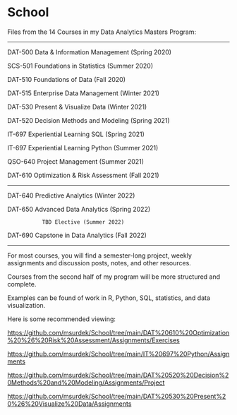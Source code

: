# School

Files from the 14 Courses in my Data Analytics Masters Program:

---------------------------------------------------------------------------

DAT-500	Data & Information Management (Spring 2020)

SCS-501	Foundations in Statistics (Summer 2020)

DAT-510	Foundations of Data (Fall 2020)

DAT-515	Enterprise Data Management (Winter 2021)

DAT-530	Present & Visualize Data (Winter 2021)

DAT-520	Decision Methods and Modeling (Spring 2021)

IT-697	        Experiential Learning SQL (Spring 2021)

IT-697	        Experiential Learning Python (Summer 2021)

QSO-640	Project Management (Summer 2021)

DAT-610	Optimization & Risk Assessment (Fall 2021)

---------------------------------------------------------------------------

DAT-640	Predictive Analytics (Winter 2022)

DAT-650	Advanced Data Analytics (Spring 2022)

               TBD Elective (Summer 2022)

DAT-690        Capstone in Data Analytics (Fall 2022)

---------------------------------------------------------------------------

For most courses, you will find a semester-long project, weekly assignments and discussion posts, notes, and other resources.

Courses from the second half of my program will be more structured and complete.

Examples can be found of work in R, Python, SQL, statistics, and data visualization.

Here is some recommended viewing:

https://github.com/msurdek/School/tree/main/DAT%20610%20Optimization%20%26%20Risk%20Assessment/Assignments/Exercises

https://github.com/msurdek/School/tree/main/IT%20697%20Python/Assignments

https://github.com/msurdek/School/tree/main/DAT%20520%20Decision%20Methods%20and%20Modeling/Assignments/Project

https://github.com/msurdek/School/tree/main/DAT%20530%20Present%20%26%20Visualize%20Data/Assignments
